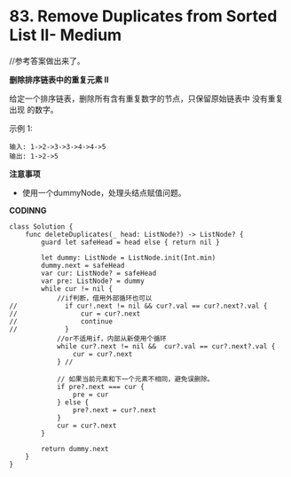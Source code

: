 # 83. Remove Duplicates from Sorted List II- Medium

//参考答案做出来了。

**删除排序链表中的重复元素 II**

给定一个排序链表，删除所有含有重复数字的节点，只保留原始链表中 没有重复出现 的数字。

示例 1:
```
输入: 1->2->3->3->4->4->5
输出: 1->2->5
```

**注意事项**

- 使用一个dummyNode，处理头结点赋值问题。

**CODINNG**

```
class Solution {
    func deleteDuplicates(_ head: ListNode?) -> ListNode? {
        guard let safeHead = head else { return nil }

        let dummy: ListNode = ListNode.init(Int.min)
        dummy.next = safeHead
        var cur: ListNode? = safeHead
        var pre: ListNode? = dummy
        while cur != nil {
            //if判断，借用外部循环也可以
//            if cur!.next != nil && cur?.val == cur?.next?.val {
//                cur = cur?.next
//                continue
//            }
            //or不适用if，内部从新使用个循环
            while cur?.next != nil &&  cur?.val == cur?.next?.val {
                cur = cur?.next
            } //

            // 如果当前元素和下一个元素不相同，避免误删除。
            if pre?.next === cur {
                pre = cur
            } else {
                pre?.next = cur?.next
            }
            cur = cur?.next
        }

        return dummy.next
    }
}
```
